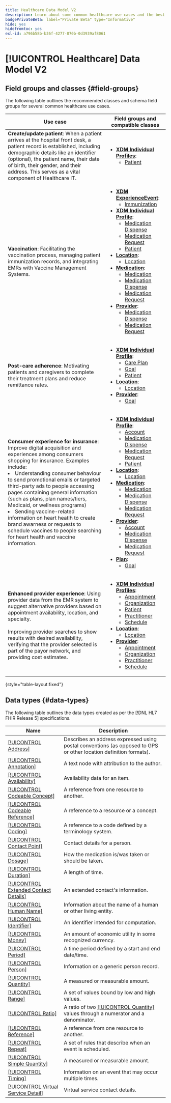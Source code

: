 ```yaml
---
title: Healthcare Data Model V2
description: Learn about some common healthcare use cases and the best classes, related field groups, and datatypes to use.
badgePrivateBeta: label="Private Beta" type="Informative"
hide: yes
hidefromtoc: yes
exl-id: a796b58b-b36f-4277-870b-0d3939af8061
---
```

# [!UICONTROL Healthcare] Data Model V2

## Field groups and classes {#field-groups}

The following table outlines the recommended classes and schema field groups for several common healthcare use cases.

| Use case | Field groups and compatible classes |
| --- | --- |
| **Create/update patient**: When a patient arrives at the hospital front desk, a patient record is established, including demographic details like an identifier (optional), the patient name, their date of birth, their gender, and their address. This serves as a vital component of Healthcare IT. | <ul><li>**[XDM Individual Profiles](../../classes/individual-profile.md)**:<ul><li>[Patient](./field-groups/patient.md)</li></ul></li></ul> |
| **Vaccination**: Facilitating the vaccination process, managing patient immunization records, and integrating EMRs with Vaccine Management Systems. | <ul><li>**[XDM ExperienceEvent](../../classes/experienceevent.md)**:<ul><li>[Immunization](./field-groups/immunization.md)</li></ul></li><li>**[XDM Individual Profile](../../classes/individual-profile.md)**:<ul><li>[Medication Dispense](./field-groups/medication-dispense.md)</li><li>[Medication Request](./field-groups/medication-request.md)</li><li>[Patient](./field-groups/patient.md)</li></ul></li><li>**[Location](./classes/location.md)**:<ul><li>[Location](./field-groups/location.md)</li></ul><li>**[Medication](../../classes/medication.md)**:<ul><li>[Medication](./field-groups/medication.md)</li><li>[Medication Dispense](./field-groups/medication-dispense.md)</li><li>[Medication Request](./field-groups/medication-request.md)</li></ul></li><li>**[Provider](../../classes/provider.md)**:<ul><li>[Medication Dispense](./field-groups/medication-dispense.md)</li><li>[Medication Request](./field-groups/medication-request.md)</li></ul></li></ul> |
| **Post-care adherence**: Motivating patients and caregivers to complete their treatment plans and reduce remittance rates. | <ul><li>**[XDM Individual Profile](../../classes/individual-profile.md)**:<ul><li>[Care Plan](./field-groups/care-plan.md)</li><li>[Goal](./field-groups/goal.md)</li><li>[Patient](./field-groups/patient.md)</li></ul></li><li>**[Location](./classes/location.md)**:<ul><li>[Location](./field-groups/location.md)</li></ul><li>**[Provider](../../classes/provider.md)**:<ul><li>[Goal](./field-groups/goal.md)</li></ul></li></ul> |
| **Consumer experience for insurance**: Improve digital acquisition and experiences among consumers shopping for insurance. Examples include: <li> Understanding consumer behaviour to send promotional emails or targeted third-party ads to people accessing pages containing general information (such as plans, plan names/tiers, Medicaid, or wellness programs)</li><li> Sending vaccine-related information on heart heatlh to create brand awarness or requests to schedule vaccines to people searching for heart health and vaccine information. </li> | <ul><li>**[XDM Individual Profile](../../classes/individual-profile.md)**:<ul><li>[Account](./field-groups/account.md)</li><li>[Medication Dispense](./field-groups/medication-dispense.md)</li><li>[Medication Request](./field-groups/medication-request.md)</li><li>[Patient](./field-groups/patient.md)</li></ul></li><li>**[Location](./classes/location.md)**:<ul><li>[Location](./field-groups/location.md)</li></ul><li>**[Medication](../../classes/medication.md)**:<ul><li>[Medication](./field-groups/medication.md)</li><li>[Medication Dispense](./field-groups/medication-dispense.md)</li><li>[Medication Request](./field-groups/medication-request.md)</li></ul></li><li>**[Provider](../../classes/provider.md)**:<ul><li>[Account](./field-groups/account.md)</li><li>[Medication Dispense](./field-groups/medication-dispense.md)</li><li>[Medication Request](./field-groups/medication-request.md)</li></ul><li>**[Plan](../../classes/plan.md)**:<ul><li>[Goal](./field-groups/coverage.md)</li></ul></li></ul> |
| **Enhanced provider experience**: Using provider data from the EMR system to suggest alternative providers based on appointment availability, location, and specialty. <br> <br>Improving provider searches to show results with desired availability, verifying that the provider selected is part of the payor network, and providing cost estimates. | <ul><li>**[XDM Individual Profiles](../../classes/individual-profile.md)**:<ul><li>[Appointment](./field-groups/appointment.md)</li><li>[Organization](./field-groups/organization.md)</li><li>[Patient](./field-groups/patient.md)</li><li>[Practitioner](./field-groups/practioner.md)</li><li>[Schedule](./field-groups/schedule.md)</li></ul></li><li>**[Location](./classes/location.md)**:<ul><li>[Location](./field-groups/location.md)</li></ul><li>**[Provider](../../classes/provider.md)**:<ul><li>[Appointment](./field-groups/appointment.md)</li><li>[Organization](./field-groups/organization.md)</li><li>[Practitioner](./field-groups/practioner.md)</li><li>[Schedule](./field-groups/schedule.md)</li></ul></li></ul> |

{style="table-layout:fixed"}

## Data types {#data-types}

The following table outlines the data types created as per the [!DNL HL7 FHIR Release 5] specifications.

| Name | Description | 
| --- | --- |
| [[!UICONTROL Address]](./data-types/address.md) | Describes an address expressed using postal conventions (as opposed to GPS or other location definition formats). |
| [[!UICONTROL Annotation]](./data-types/annotation.md) | A text node with attribution to the author. |
| [[!UICONTROL Availability]](./data-types/availability.md) | Availability data for an item. |
| [[!UICONTROL Codeable Concept]](./data-types/codeable-concept.md) | A reference from one resource to another. |
| [[!UICONTROL Codeable Reference]](./data-types/codeable-reference.md) | A reference to a resource or a concept. |
| [[!UICONTROL Coding]](./data-types/coding.md) | A reference to a code defined by a terminology system. |
| [[!UICONTROL Contact Point]](./data-types/contact-point.md) | Contact details for a person. |
| [[!UICONTROL Dosage]](./data-types/dosage.md) | How the medication is/was taken or should be taken. |
| [[!UICONTROL Duration]](./data-types/duration.md) | A length of time. |
| [[!UICONTROL Extended Contact Details]](./data-types/extended-contact-detail.md) | An extended contact's information. |
| [[!UICONTROL Human Name]](./data-types/human-name.md) | Information about the name of a human or other living entity. |
| [[!UICONTROL Identifier]](./data-types/identifier.md) | An identifier intended for computation. |
| [[!UICONTROL Money]](./data-types/money.md) | An amount of economic utility in some recognized currency. |
| [[!UICONTROL Period]](./data-types/period.md) | A time period defined by a start and end date/time. |
| [[!UICONTROL Person]](./data-types/person.md) | Information on a generic person record. |
| [[!UICONTROL Quantity]](./data-types/quantity.md) | A measured or measurable amount. |
| [[!UICONTROL Range]](./data-types/range.md) | A set of values bound by low and high values. |
| [[!UICONTROL Ratio]](./data-types/ratio.md) | A ratio of two [[!UICONTROL Quantity]](./data-types/quantity.md) values through a numerator and a denominator. |
| [[!UICONTROL Reference]](./data-types/reference.md) | A reference from one resource to another. |
| [[!UICONTROL Repeat]](./data-types/repeat.md) | A set of rules that describe when an event is scheduled. |
| [[!UICONTROL Simple Quantity]](./data-types/simple-quantity.md) | A measured or measurable amount. |
| [[!UICONTROL Timing]](./data-types/timing.md) | Information on an event that may occur multiple times. |
| [[!UICONTROL Virtual Service Detail]](./data-types/virtual-service-detail.md) | Virtual service contact details. |

